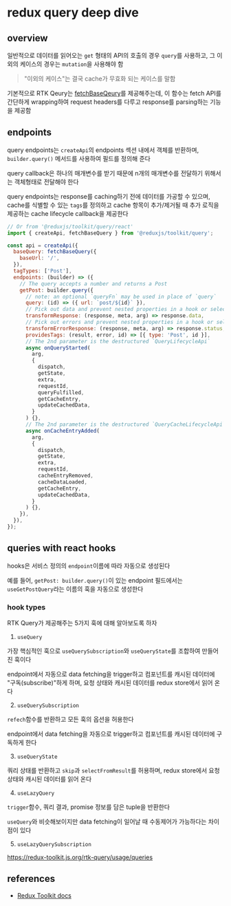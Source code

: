 # redux query deep dive

## overview

일반적으로 데이터를 읽어오는 `get` 형태의 API의 호출의 경우 `query`를 사용하고, 그 이외의 케이스의 경우는 `mutation`을 사용해야 함

> "이외의 케이스"는 결국 cache가 무효화 되는 케이스를 말함

기본적으로 RTK Qeury는 [fetchBaseQeury](https://redux-toolkit.js.org/rtk-query/api/fetchBaseQuery)를 제공해주는데, 이 함수는 fetch API를 간단하게 wrapping하여 request headers를 다루고 response를 parsing하는 기능을 제공함

## endpoints

query endpoints는 `createApi`의 endpoints 섹션 내에서 객체를 반환하며, `builder.query()` 메서드를 사용하여 필드를 정의해 준다

query callback은 하나의 매개변수를 받기 때문에 n개의 매개변수를 전달하기 위해서는 객체형태로 전달해야 한다

query endpoints는 response를 caching하기 전에 데이터를 가공할 수 있으며, cache를 식별할 수 있는 `tags`를 정의하고 cache 항목이 추가/제거될 때 추가 로직을 제공하는 cache lifecycle callback을 제공한다

```js
// Or from '@reduxjs/toolkit/query/react'
import { createApi, fetchBaseQuery } from '@reduxjs/toolkit/query';

const api = createApi({
  baseQuery: fetchBaseQuery({
    baseUrl: '/',
  }),
  tagTypes: ['Post'],
  endpoints: (builder) => ({
    // The query accepts a number and returns a Post
    getPost: builder.query({
      // note: an optional `queryFn` may be used in place of `query`
      query: (id) => ({ url: `post/${id}` }),
      // Pick out data and prevent nested properties in a hook or selector
      transformResponse: (response, meta, arg) => response.data,
      // Pick out errors and prevent nested properties in a hook or selector
      transformErrorResponse: (response, meta, arg) => response.status,
      providesTags: (result, error, id) => [{ type: 'Post', id }],
      // The 2nd parameter is the destructured `QueryLifecycleApi`
      async onQueryStarted(
        arg,
        {
          dispatch,
          getState,
          extra,
          requestId,
          queryFulfilled,
          getCacheEntry,
          updateCachedData,
        }
      ) {},
      // The 2nd parameter is the destructured `QueryCacheLifecycleApi`
      async onCacheEntryAdded(
        arg,
        {
          dispatch,
          getState,
          extra,
          requestId,
          cacheEntryRemoved,
          cacheDataLoaded,
          getCacheEntry,
          updateCachedData,
        }
      ) {},
    }),
  }),
});
```

## queries with react hooks

hooks은 서비스 정의의 `endpoint`이름에 따라 자동으로 생성된다

예를 들어, `getPost: builder.query()`이 있는 endpoint 필드에서는 `useGetPostQuery`라는 이름의 훅을 자동으로 생성한다

### hook types

RTK Query가 제공해주는 5가지 훅에 대해 알아보도록 하자

1. `useQuery`

가장 핵심적인 훅으로 `useQuerySubscription`와 `useQueryState`를 조합하여 만들어진 훅이다

endpoint에서 자동으로 data fetching을 trigger하고 컴포넌트를 캐시된 데이터에 "구독(subscribe)"하게 하며, 요청 상태와 캐시된 데이터를 redux store에서 읽어 온다

2. `useQuerySubscription`

`refech`함수를 반환하고 모든 훅의 옵션을 허용한다

endpoint에서 data fetching을 자동으로 trigger하고 컴포넌트를 캐시된 데이터에 구독하게 한다

3. `useQueryState`

쿼리 상태를 반환하고 `skip`과 `selectFromResult`를 허용하며, redux store에서 요청 상태와 캐시된 데이터를 읽어 온다

4. `useLazyQuery`

`trigger`함수, 쿼리 결과, promise 정보를 담은 tuple을 반환한다

`useQuery`와 비슷해보이지만 data fetching이 일어날 때 수동제어가 가능하다는 차이점이 있다

5. `useLazyQuerySubscription`

https://redux-toolkit.js.org/rtk-query/usage/queries

## references

- [Redux Toolkit docs](https://redux-toolkit.js.org/rtk-query/usage/queries)
